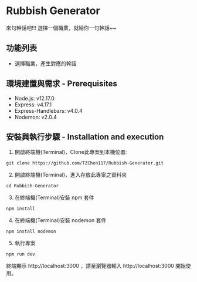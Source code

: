 # Rubbish Generator

來句幹話吧!!! 選擇一個職業，就給你一句幹話~~

## 功能列表

-  選擇職業，產生對應的幹話

## 環境建置與需求 - Prerequisites

-  Node.js: v12.17.0
-  Express: v4.17.1
-  Express-Handlebars: v4.0.4
-  Nodemon: v2.0.4

## 安裝與執行步驟 - Installation and execution

1. 開啟終端機(Terminal)，Clone此專案到本機位置:
```
git clone https://github.com/TZChen117/Rubbish-Generator.git
```
2. 開啟終端機(Terminal)，進入存放此專案之資料夾
```
cd Rubbish-Generator
```
3. 在終端機(Terminal)安裝 npm 套件
```
npm install
```
4. 在終端機(Terminal)安裝 nodemon 套件
```
npm install nodemon
```
5. 執行專案
```
npm run dev
```
終端顯示 http://localhost:3000 ，請至瀏覽器輸入 http://localhost:3000 開始使用。
